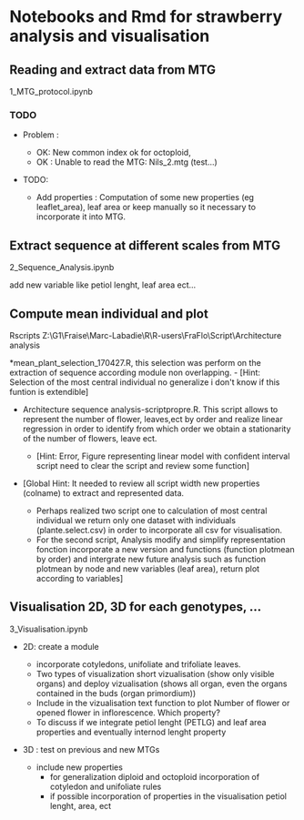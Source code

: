 # Notebooks and Rmd for strawberry analysis and visualisation

## Reading and extract data from MTG

1_MTG_protocol.ipynb

### TODO
- Problem :
    * OK: New common index ok for octoploid,
    * OK : Unable to read the MTG: Nils_2.mtg (test...)

- TODO:
    * Add properties : Computation of some new properties (eg leaflet_area), leaf area or keep manually
    so it necessary to incorporate it into MTG.


## Extract sequence at different scales from MTG

2_Sequence_Analysis.ipynb 

add new variable like petiol lenght, leaf area ect...

## Compute mean individual and plot

Rscripts
Z:\G1\Fraise\Marc-Labadie\R\R-users\FraFlo\Script\Architecture analysis

*mean_plant_selection_170427.R, this selection was perform on the extraction of sequence according module non overlapping.
	- [Hint: Selection of the most central individual no generalize i don't know if this funtion is extendible]

* Architecture sequence analysis-scriptpropre.R. This script allows to represent the number of flower, leaves,ect by order and realize linear regression in order to identify from which order we obtain a stationarity of the number of flowers, leave ect.
	- [Hint: Error, Figure representing linear model with confident interval script need to clear the script and review some function]

* [Global Hint: It needed to review all script width new properties (colname) to extract and represented data.
	- Perhaps realized two script one to calculation of most central individual we return only one dataset with individuals (plante.select.csv) in order to incorporate all csv for visualisation.
	-  For the second script, Analysis modify and simplify representation fonction incorporate a new version and functions (function plotmean by order)
	and intergrate new future analysis such as function plotmean by node and new variables (leaf area), return plot according to variables]

## Visualisation 2D, 3D for each genotypes, ...

3_Visualisation.ipynb

* 2D: create a module
	- incorporate cotyledons, unifoliate and trifoliate leaves.
	- Two types of visualization short vizualisation (show only visible organs) and deploy vizualisation (shows all organ, even the organs contained in the buds (organ primordium))
	- Include in the vizualisation text function to plot Number of flower or opened flower in inflorescence.
        Which property?
	- To discuss if we integrate petiol lenght (PETLG) and leaf area properties and eventually internod lenght property

* 3D : test on previous and new MTGs

	- include new properties
		- for generalization diploid and octoploid incorporation of cotyledon and unifoliate rules
		- if possible incorporation of properties in the visualisation petiol lenght, area, ect


